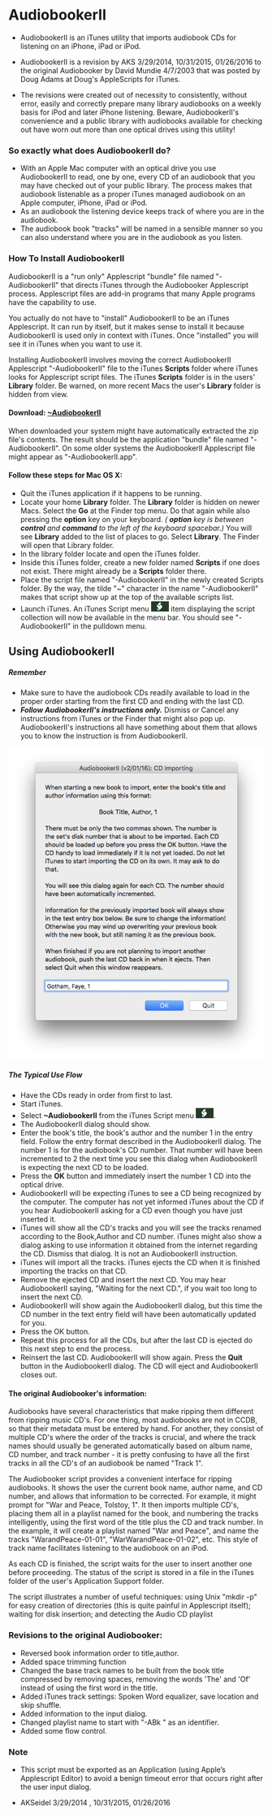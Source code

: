 # AudiobookerII

-   AudiobookerII is an iTunes utility that imports audiobook CDs for listening on an iPhone, iPad or iPod.

-   AudiobookerII is a revision by AKS 3/29/2014, 10/31/2015, 01/26/2016 to the original Audiobooker by David Mundie 4/7/2003 that was posted by Doug Adams at Doug's AppleScripts for iTunes.

-   The revisions were created out of necessity to consistently, without error, easily and correctly prepare many library audiobooks on a weekly basis for iPod and later iPhone listening. Beware, AudiobookerII's convenience and a public library with audiobooks available for checking out have worn out more than one optical drives using this utility!

### So exactly what does AudiobookerII do?

-   With an Apple Mac computer with an optical drive you use AudiobookerII to read, one by one, every CD of an audiobook that you may have checked out of your public library. The process makes that audiobook listenable as a proper iTunes managed audiobook on an Apple computer, iPhone, iPad or iPod.
-   As an audiobook the listening device keeps track of where you are in the audiobook.
-   The audiobook book "tracks" will be named in a sensible manner so you can also understand where you are in the audiobook as you listen.

### How To Install AudiobookerII

AudiobookerII is a "run only" Applescript "bundle" file named "-AudiobookerII" that directs iTunes through the Audiobooker Applescript process. Applescript files are add-in programs that many Apple programs have the capability to use.

You actually do not have to "install" AudiobookerII to be an iTunes Applescript. It can run by itself, but it makes sense to install it because AudiobookerII is used only in context with iTunes. Once "installed" you will see it in iTunes when you want to use it.

Installing AudiobookerII involves moving the correct AudiobookerII Applescript "-AudiobookerII" file to the iTunes **Scripts** folder where iTunes looks for Applescript script files. The iTunes **Scripts** folder is in the users' **Library** folder. Be warned, on more recent Macs the user's **Library** folder is hidden from view.

#### Download: **[~AudiobookerII](~AudiobookerII.zip)**

When downloaded your system might have automatically extracted the zip file's contents. The result should be the application "bundle" file named "-AudiobookerII". On some older systems the AudiobookerII Applescript file might appear as "-AudiobookerII.app".

#### Follow these steps for Mac OS X:

-   Quit the iTunes application if it happens to be running.
-   Locate your home **Library** folder. The **Library** folder is hidden on newer Macs. Select the **Go** at the Finder top menu. Do that again while also pressing the **option** key on your keyboard. _( **option** key is between **control** and **command** to the left of the keyboard spacebar.)_ You will see **Library** added to the list of places to go. Select **Library**. The Finder will open that Library folder.
-   In the library folder locate and open the iTunes folder.
-   Inside this iTunes folder, create a new folder named **Scripts** if one does not exist. There might already be a **Scripts** folder there.
-   Place the script file named "-AudiobookerII" in the newly created Scripts folder. By the way, the tilde "~" character in the name "-AudiobookerII" makes that script show up at the top of the available scripts list.
-   Launch iTunes. An iTunes Script menu ![](DocIconImage.png) item displaying the script collection will now be available in the menu bar. You should see "-AudiobookerII" in the pulldown menu.

## Using AudiobookerII

##### Remember

-   Make sure to have the audiobook CDs readily available to load in the proper order starting from the first CD and ending with the last CD.
-   _**Follow AudiobookerII's instructions only.**_ Dismiss or Cancel any instructions from iTunes or the Finder that might also pop up. AudiobookerII's instructions all have something about them that allows you to know the instruction is from AudiobookerII.

![](AudiobookerII_Image.png)

##### The Typical Use Flow

-   Have the CDs ready in order from first to last.
-   Start iTunes.
-   Select **~AudiobookerII** from the iTunes Script menu ![](DocIconImage.png).
-   The AudiobookerII dialog should show.
-   Enter the book's title, the book's author and the number 1 in the entry field. Follow the entry format described in the AudiobookerII dialog. The number 1 is for the audiobook's CD number. That number will have been incremented to 2 the next time you see this dialog when AudiobookerII is expecting the next CD to be loaded.
-   Press the **OK** button and immediately insert the number 1 CD into the optical drive.
-   AudiobookerII will be expecting iTunes to see a CD being recognized by the computer. The computer has not yet informed iTunes about the CD if you hear AudiobookerII asking for a CD even though you have just inserted it.
-   iTunes will show all the CD's tracks and you will see the tracks renamed according to the Book,Author and CD number. iTunes might also show a dialog asking to use information it obtained from the internet regarding the CD. Dismiss that dialog. It is not an AudiobookerII instruction.
-   iTunes will import all the tracks. iTunes ejects the CD when it is finished importing the tracks on that CD.
-   Remove the ejected CD and insert the next CD. You may hear AudiobookerII saying, "Waiting for the next CD.", if you wait too long to insert the next CD.
-   AudiobookerII will show again the AudiobookerII dialog, but this time the CD number in the text entry field will have been automatically updated for you.
-   Press the OK button.
-   Repeat this process for all the CDs, but after the last CD is ejected do this next step to end the process.
-   Reinsert the last CD. AudiobookerII will show again. Press the **Quit** button in the AudiobookerII dialog. The CD will eject and AudiobookerII closes out.

#### The original Audiobooker's information:

Audiobooks have several characteristics that make ripping them different from ripping music CD's. For one thing, most audiobooks are not in CCDB, so that their metadata must be entered by hand. For another, they consist of multiple CD's where the order of the tracks is crucial, and where the track names should usually be generated automatically based on album name, CD number, and track number - it is pretty confusing to have all the first tracks in all the CD's of an audiobook be named "Track 1".

The Audiobooker script provides a convenient interface for ripping audiobooks. It shows the user the current book name, author name, and CD number, and allows that information to be corrected. For example, it might prompt for "War and Peace, Tolstoy, 1". It then imports multiple CD's, placing them all in a playlist named for the book, and numbering the tracks intelligently, using the first word of the title plus the CD and track number. In the example, it will create a playlist named "War and Peace", and name the tracks "WarandPeace-01-01", "WarWarandPeace-01-02", etc. This style of track name facilitates listening to the audiobook on an iPod.

As each CD is finished, the script waits for the user to insert another one before proceeding. The status of the script is stored in a file in the iTunes folder of the user's Application Support folder.

The script illustrates a number of useful techniques: using Unix "mkdir -p" for easy creation of directories (this is quite painful in Applescript itself); waiting for disk insertion; and detecting the Audio CD playlist

### Revisions to the original Audiobooker:

-   Reversed book information order to title,author.
-   Added space trimming function
-   Changed the base track names to be built from the book title compressed by removing spaces, removing the words 'The' and 'Of' instead of using the first word in the title.
-   Added iTunes track settings: Spoken Word equalizer, save location and skip shuffle.
-   Added information to the input dialog.
-   Changed playlist name to start with "-ABk " as an identifier.
-   Added some flow control.

### Note

-   This script must be exported as an Application (using Apple’s Applescript Editor) to avoid a benign timeout error that occurs right after the user input dialog.

-   AKSeidel 3/29/2014 , 10/31/2015, 01/26/2016
